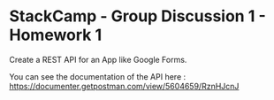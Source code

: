 # StackCamp - Group Discussion 1 - Homework 1
Create a REST API for an App like Google Forms.

You can see the documentation of the API here :
https://documenter.getpostman.com/view/5604659/RznHJcnJ
